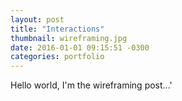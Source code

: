 ```yaml
---
layout: post
title: "Interactions"
thumbnail: wireframing.jpg
date: 2016-01-01 09:15:51 -0300
categories: portfolio
---
```

Hello world, I'm the wireframing post...'